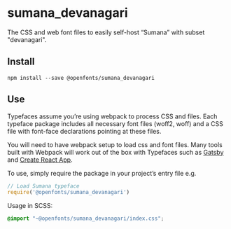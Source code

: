 
# sumana_devanagari

The CSS and web font files to easily self-host “Sumana” with subset "devanagari".

## Install

`npm install --save @openfonts/sumana_devanagari`

## Use

Typefaces assume you’re using webpack to process CSS and files. Each typeface
package includes all necessary font files (woff2, woff) and a CSS file with
font-face declarations pointing at these files.

You will need to have webpack setup to load css and font files. Many tools built
with Webpack will work out of the box with Typefaces such as [Gatsby](https://github.com/gatsbyjs/gatsby)
and [Create React App](https://github.com/facebookincubator/create-react-app).

To use, simply require the package in your project’s entry file e.g.

```javascript
// Load Sumana typeface
require('@openfonts/sumana_devanagari')
```

Usage in SCSS:
```scss
@import "~@openfonts/sumana_devanagari/index.css";
```
